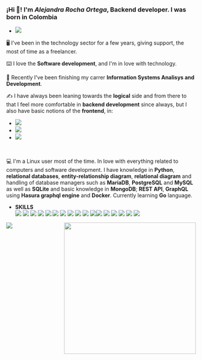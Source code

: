 ### ¡Hi 👋! I'm *Alejandra Rocha Ortega*, Backend developer. I was born in Colombia
- <a href="https://www.linkedin.com/in/maria-alejandra-rocha-ortega-ab44b2220/">
  <img src="https://img.shields.io/badge/linkedin-%230077B5.svg?&style=for-the-badge&logo=linkedin&logoColor=white" /></a>
  
🖥️ I've been in the technology sector for a few years, giving support, the most of time as a freelancer.

⌨️ I love the **Software development**, and I'm in love with technology.


📝 Recently I've been finishing my carrer **Information Systems Analisys and Development**.

✍️ I have always been leaning towards the **logical** side and from there to that I feel more comfortable in **backend development** since always, but I also have basic notions of the **frontend**, in:

- <img src="https://img.shields.io/badge/html5-E34F26?logo=html5&logoColor=white" />
- <img src="https://img.shields.io/badge/css3-1572B6?logo=css3&logoColor=white" />
- <img src="https://img.shields.io/badge/JavaScript-323330?style=for-the-badge&logo=javascript&logoColor=F7DF1E" />

<br/>

💻 I'm a Linux user most of the time. In love with everything related to computers and software development. I have knowledge in **Python**, **relational databases**, **entity-relationship diagram**, **relational diagram** and handling of database managers such as **MariaDB**, **PostgreSQL** and **MySQL** as well as **SQLite** and basic knowledge in **MongoDB**; **REST API**, **GraphQL** using **Hasura graphql engine** and **Docker**. Currently learning **Go** language.



  - **SKILLS**<br/>
<img src="https://img.shields.io/badge/Python-3776AB?style=for-the-badge&logo=python&logoColor=white"/> <img src="https://img.shields.io/badge/json-5E5C5C?style=for-the-badge&logo=json&logoColor=white"/> <img src="https://img.shields.io/badge/MySQL-00000F?style=for-the-badge&logo=mysql&logoColor=white"/> <img src="https://img.shields.io/badge/SQLite-07405E?style=for-the-badge&logo=sqlite&logoColor=white"/> <img src="https://img.shields.io/badge/MariaDB-003545?style=for-the-badge&logo=mariadb&logoColor=white"/> <img src="https://img.shields.io/badge/Docker-2CA5E0?style=for-the-badge&logo=docker&logoColor=white"/> <img src="https://img.shields.io/badge/Git-F05032?style=for-the-badge&logo=git&logoColor=white"/> <img src="https://img.shields.io/badge/JWT-000000?style=for-the-badge&logo=JSON%20web%20tokens&logoColor=white"/> <img src="https://img.shields.io/badge/Windows-0078D6?style=for-the-badge&logo=windows&logoColor=white"/> <img src="https://img.shields.io/badge/Debian-A81D33?style=for-the-badge&logo=debian&logoColor=white"/> <img src="https://img.shields.io/badge/PostgreSQL-316192?style=for-the-badge&logo=postgresql&logoColor=white"><img src="https://img.shields.io/badge/Flask-000000?style=for-the-badge&logo=flask&logoColor=white"> <img src="https://img.shields.io/badge/Hasura-000000?style=for-the-badge&logo=hasura&logoColor=ffffff"> <img src="https://img.shields.io/badge/VIM-%2311AB00.svg?&style=for-the-badge&logo=vim&logoColor=white"> <img src="https://img.shields.io/badge/Linux-FCC624?style=for-the-badge&logo=linux&logoColor=black"> <img src="https://img.shields.io/badge/Fedora-294172?style=for-the-badge&logo=fedora&logoColor=white"> <img src="https://img.shields.io/badge/Go-00ADD8?style=for-the-badge&logo=go&logoColor=white">
  
   
  <a href="#"><img align="left" src="https://github-readme-stats.vercel.app/api/top-langs/?username=Edmartt&show_icons=true&count_private=true&theme=dark"></a>


<a href="#"><img align="right" src="https://github-readme-stats.vercel.app/api?username=MALEROCHA03&show_icons=true&count_private=true&theme=dark" width="350"></a>

